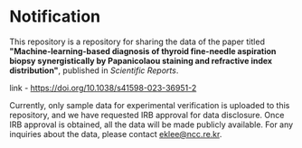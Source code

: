 # Notification

This repository is a repository for sharing the data of the paper titled **"Machine-learning-based diagnosis of thyroid fine-needle aspiration biopsy synergistically by Papanicolaou staining and refractive index distribution"**, published in *Scientific Reports*.

link - https://doi.org/10.1038/s41598-023-36951-2

Currently, only sample data for experimental verification is uploaded to this repository, and we have requested IRB approval for data disclosure. 
Once IRB approval is obtained, all the data will be made publicly available. 
For any inquiries about the data, please contact eklee@ncc.re.kr.
